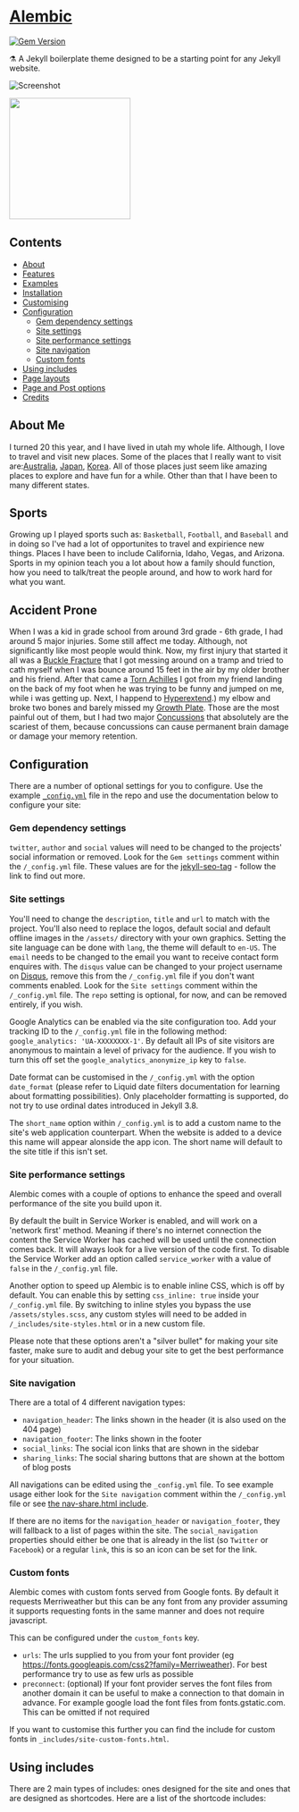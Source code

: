 # [Alembic](https://alembic.darn.es/)
[![Gem Version](https://badge.fury.io/rb/alembic-jekyll-theme.svg)](https://badge.fury.io/rb/alembic-jekyll-theme)

⚗ A Jekyll boilerplate theme designed to be a starting point for any Jekyll website.

![Screenshot](https://raw.githubusercontent.com/daviddarnes/alembic/master/screenshot.png)

[<img src="https://cdn.buymeacoffee.com/buttons/default-yellow.png" width="217"/>](https://buymeacoffee.com/daviddarnes#support)

## Contents
- [About](#about)
- [Features](#features)
- [Examples](#examples)
- [Installation](#installation)
- [Customising](#customising)
- [Configuration](#configuration)
  - [Gem dependency settings](#gem-dependency-settings)
  - [Site settings](#site-settings)
  - [Site performance settings](#site-performance-settings)
  - [Site navigation](#site-navigation)
  - [Custom fonts](#custom-fonts)
- [Using includes](#using-includes)
- [Page layouts](#page-layouts)
- [Page and Post options](#page-and-post-options)
- [Credits](#credits)

## About Me

I turned 20 this year, and I have lived in utah my whole life. Although, I love to travel and visit new places. Some of the places that I really want to visit are:[Australia](https://www.state.gov/wp-content/uploads/2022/02/shutterstock_1025960785-2560x1300.jpg), [Japan](https://www.japan.travel/en/), [Korea](https://english.visitkorea.or.kr/). All of those places just seem like amazing places to explore and have fun for a while. Other than that I have been to many different states.



## Sports

Growing up I played sports such as: `Basketball`, `Football`, and `Baseball` and in doing so I've had a lot of opportunites to travel and expirience new things. Places I have been to include California, Idaho, Vegas, and Arizona. Sports in my opinion teach you a lot about how a family should function, how you need to talk/treat the people around, and how to work hard for what you want.

## Accident Prone

When I was a kid in grade school from around 3rd grade - 6th grade, I had around 5 major injuries. Some still affect me today. Although, not significantly like most people would think. Now, my first injury that started it all was a [Buckle Fracture](https://www.rch.org.au/kidsinfo/fact_sheets/Fracture_care_buckle_injury/#:~:text=A%20buckle%20fracture%20in%20the,heal%20quickly%20without%20any%20problems.) that I got messing around on a tramp and tried to cath myself when I was bounce around 15 feet in the air by my older brother and his friend. After that came a [Torn Achilles](https://www.mayoclinic.org/diseases-conditions/achilles-tendon-rupture/symptoms-causes/syc-20353234) I got from my friend landing on the back of my foot when he was trying to be funny and jumped on me, while i was getting up. Next, I happend to [Hyperextend](https://my.clevelandclinic.org/health/diseases/22481-hyperextended-knee#:~:text=A%20hyperextended%20knee%20is%20an,place%20and%20help%20it%20move).) my elbow and broke two bones and barely missed my [Growth Plate](https://www.niams.nih.gov/health-topics/growth-plate-injuries#:~:text=The%20growth%20plate%20is%20the,longer%20than%20they%20are%20wide.). Those are the most painful out of them, but I had two major [Concussions](https://www.cdc.gov/headsup/basics/concussion_whatis.html#:~:text=Print-,What%20Is%20a%20Concussion%3F,move%20rapidly%20back%20and%20forth.) that absolutely are the scariest of them, because concussions can cause permanent brain damage or damage your memory retention.

## Configuration

There are a number of optional settings for you to configure. Use the example [`_config.yml`](https://github.com/daviddarnes/alembic/blob/master/_config.yml) file in the repo and use the documentation below to configure your site:

### Gem dependency settings

`twitter`, `author` and `social` values will need to be changed to the projects' social information or removed. Look for the `Gem settings` comment within the `/_config.yml` file. These values are for the [jekyll-seo-tag](https://github.com/jekyll/jekyll-seo-tag) - follow the link to find out more.

### Site settings

You'll need to change the `description`, `title` and `url` to match with the project. You'll also need to replace the logos, default social and default offline images in the `/assets/` directory with your own graphics. Setting the site language can be done with `lang`, the theme will default to `en-US`. The `email` needs to be changed to the email you want to receive contact form enquires with. The `disqus` value can be changed to your project username on [Disqus](https://disqus.com), remove this from the `/_config.yml` file if you don't want comments enabled. Look for the `Site settings` comment within the `/_config.yml` file. The `repo` setting is optional, for now, and can be removed entirely, if you wish.

Google Analytics can be enabled via the site configuration too. Add your tracking ID to the `/_config.yml` file in the following method: `google_analytics: 'UA-XXXXXXXX-1'`. By default all IPs of site visitors are anonymous to maintain a level of privacy for the audience. If you wish to turn this off set the `google_analytics_anonymize_ip` key to `false`.

Date format can be customised in the `/_config.yml` with the option `date_format` (please refer to Liquid date filters documentation for learning about formatting possibilities). Only placeholder formatting is supported, do not try to use ordinal dates introduced in Jekyll 3.8.

The `short_name` option within `/_config.yml` is to add a custom name to the site's web application counterpart. When the website is added to a device this name will appear alonside the app icon. The short name will default to the site title if this isn't set.

### Site performance settings

Alembic comes with a couple of options to enhance the speed and overall performance of the site you build upon it.

By default the built in Service Worker is enabled, and will work on a 'network first' method. Meaning if there's no internet connection the content the Service Worker has cached will be used until the connection comes back. It will always look for a live version of the code first. To disable the Service Worker add an option called `service_worker` with a value of `false` in the `/_config.yml` file.

Another option to speed up Alembic is to enable inline CSS, which is off by default. You can enable this by setting `css_inline: true` inside your `/_config.yml` file. By switching to inline styles you bypass the use `/assets/styles.scss`, any custom styles will need to be added in `/_includes/site-styles.html` or in a new custom file.

Please note that these options aren't a "silver bullet" for making your site faster, make sure to audit and debug your site to get the best performance for your situation.

### Site navigation

There are a total of 4 different navigation types:

- `navigation_header`: The links shown in the header (it is also used on the 404 page)
- `navigation_footer`: The links shown in the footer
- `social_links`: The social icon links that are shown in the sidebar
- `sharing_links`: The social sharing buttons that are shown at the bottom of blog posts

All navigations can be edited using the `_config.yml` file. To see example usage either look for the `Site navigation` comment within the `/_config.yml` file or see [the nav-share.html include](#nav-sharehtml).

If there are no items for the `navigation_header` or `navigation_footer`, they will fallback to a list of pages within the site. The `social_navigation` properties should either be one that is already in the list (so `Twitter` or `Facebook`) or a regular `link`, this is so an icon can be set for the link.

### Custom fonts

Alembic comes with custom fonts served from Google fonts. By default it requests Merriweather but this can be any font from any provider assuming it supports requesting fonts in the same manner and does not require javascript.

This can be configured under the `custom_fonts` key.

- `urls`: The urls supplied to you from your font provider (eg https://fonts.googleapis.com/css2?family=Merriweather). For best performance try to use as few urls as possible
- `preconnect`: (optional) If your font provider serves the font files from another domain it can be useful to make a connection to that domain in advance. For example google load the font files from fonts.gstatic.com. This can be omitted if not required

If you want to customise this further you can find the include for custom fonts in `_includes/site-custom-fonts.html`.

## Using includes

There are 2 main types of includes: ones designed for the site and ones that are designed as shortcodes. Here are a list of the shortcode includes:


